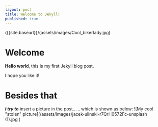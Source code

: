 ```yaml
---
layout: post
title: Welcome to Jekyll!
published: true
---
```

({{site.baseurl}}/(assets/images/Cool_bikerlady.jpg)


# Welcome

**Hello world**, this is my first Jekyll blog post.

I hope you like it!

# Besides that
 ****_I try to_**** insert a picture in the post..
... which is shown as below:
![My cool "stolen" picture](/assets/images/jacek-ulinski-r7QrH0572Fc-unsplash (1).jpg
)
